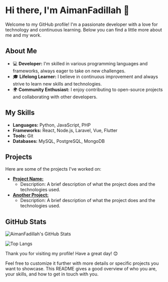 # Hi there, I'm AimanFadillah 👋

Welcome to my GitHub profile! I'm a passionate developer with a love for technology and continuous learning. Below you can find a little more about me and my work.

## About Me

- 💻 **Developer:** I'm skilled in various programming languages and frameworks, always eager to take on new challenges.
- 🎓 **Lifelong Learner:** I believe in continuous improvement and always strive to learn new skills and technologies.
- 🌍 **Community Enthusiast:** I enjoy contributing to open-source projects and collaborating with other developers.

## My Skills

- **Languages:** Python, JavaScript, PHP
- **Frameworks:** React, Node.js, Laravel, Vue, Flutter
- **Tools:** Git
- **Databases:** MySQL, PostgreSQL, MongoDB

## Projects

Here are some of the projects I've worked on:

- [**Project Name:**](https://github.com/AimanFadillah/project-name)
  - Description: A brief description of what the project does and the technologies used.
- [**Another Project:**](https://github.com/AimanFadillah/another-project)
  - Description: A brief description of what the project does and the technologies used.

## GitHub Stats

![AimanFadillah's GitHub Stats](https://github-readme-stats.vercel.app/api?username=AimanFadillah&show_icons=true&theme=radical)

![Top Langs](https://github-readme-stats.vercel.app/api/top-langs/?username=AimanFadillah&layout=compact&theme=radical)

Thank you for visiting my profile! Have a great day! 😊


Feel free to customize it further with more details or specific projects you want to showcase. This README gives a good overview of who you are, your skills, and how to get in touch with you.

